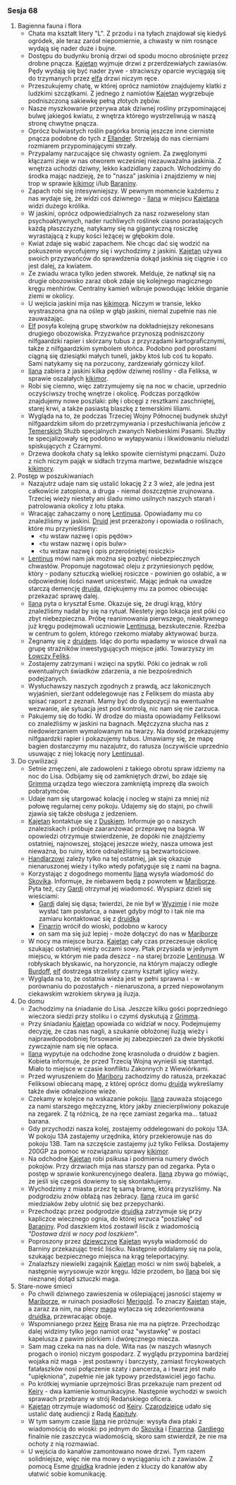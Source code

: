 ### Sesja 68
1. Bagienna fauna i flora
    - Chata ma kształt litery "L". Z przodu i na tyłach znajdował się kiedyś ogródek, ale teraz zarósł niepomiernie, a chwasty w nim rosnące wydają się nader duże i bujne.
    - Dostępu do budynku bronią drzwi od spodu mocno obrośnięte przez drobne pnącza. [Kajetan](#g_kajetan) wyjmuje drzwi z przerdzewiałych zawiasów. Pędy wydają się być nader żywe - straciwszy oparcie wyciągają się do trzymanych przez [elfa](#g_kajetan) drzwi niczym ręce.
    - Przeszukujemy chatę, w której oprócz namiotów znajdujemy klatki z ludzkimi szczątkami. Z jednego z namiotów [Kajetan](#g_kajetan) wygrzebuje podniszczoną sakiewkę pełną złotych zębów.
    - Nasze myszkowanie przerywa atak dziwnej rośliny przypominającej bulwę jakiegoś kwiatu, z wnętrza którego wystrzeliwują w naszą stronę chwytne pnącza.
    - Oprócz bulwiastych roślin pagórka bronią jeszcze inne cierniste pnącza podobne do tych z [Ellander](#l_ellander). Strzelają do nas cierniami rozmiarem przypominającymi strzały.
    - Przypalamy narzucające się chwasty ogniem. Za zwęglonymi kłączami zieje w nas otworem wcześniej niezauważalna jaskinia. Z wnętrza uchodzi dziwny, lekko kadzidlany zapach. Wchodzimy do środka mając nadzieję, że to "nasza" jaskinia i znajdziemy w niej trop w sprawie [kikimor](#b_kikimora) i/lub [Baraniny](#p_baranina).
    - Zapach robi się intesywniejszy. W pewnym momencie każdemu z nas wydaje się, że widzi coś dziwnego - [Ilana](#g_ilana) w miejscu [Kajetana](#g_kajetan) widzi dużego królika.
    - W jaskini, oprócz odpowiedzialnych za nasz rozweselony stan psychoaktywnych, nader ruchliwych roślinek ciasno porastających każdą płaszczyznę, natykamy się na gigantyczną rosiczkę wyrastającą z kupy kości leżącej w głębokim dole.
    - Kwiat zdaje się wabić zapachem. Nie chcąc dać się wodzić na pokuszenie wycofujemy się i wychodzimy z jaskini. [Kajetan](#g_kajetan) używa swoich przyzwańców do sprawdzenia dokąd jaskinia się ciągnie i co jest dalej, za kwiatem.
    - Ze zwiadu wraca tylko jeden stworek. Melduje, że natknął się na drugie obozowisko zaraz obok zdaje się kolejnego magicznego kręgu menhirów. Centralny kamień wibruje powodując lekkie drganie ziemi w okolicy.
    - U wejścia jaskini mija nas [kikimora](#b_kikimora). Niczym w transie, lekko wystraszona gna na oślep w głąb jaskini, niemal zupełnie nas nie zauważając.
    - [Elf](#g_kajetan) posyła kolejną grupę stworków na dokładniejszy rekonesans drugiego obozowiska. Przyzwańce przynoszą podniszczony nilfgaardzki rapier i skórzany tubus z przyrządami kartograficznymi, także z nilfgaardzkim symbolem słońca. Podobno pod porostami ciągną się dziesiątki małych tuneli, jakby ktoś lub coś tu kopało. Sami natykamy się na porzucony, zardzewiały górniczy kilof.
    - [Ilana](#g_ilana) zabiera z jaskini kilka pędów dziwnej rośliny - dla Feliksa, w sprawie oszalałych [kikimor](#b_kikimora).
    - Robi się ciemno, więc zatrzymujemy się na noc w chacie, uprzednio oczyściwszy trochę wnętrze i okolicę. Podczas porządków znajdujemy nowe poszlaki: piłę i obcęgi z resztkami zaschniętej, starej krwi, a także pasiastą blaszkę z temerskimi liliami.
    - Wygląda na to, że podczas Trzeciej Wojny Północnej budynek służył nilfgaardzkim siłom do przetrzymywania i przesłuchiwania jeńców z [Temerskich](#l_temeria) Służb specjalnych zwanych Niebieskimi Pasami. Służby te specjalizowały się podobno w wyłapywaniu i likwidowaniu nieludzi spiskujących z Czarnymi.
    - Drzewa dookoła chaty są lekko spowite ciernistymi pnączami. Dużo z nich niczym pająk w sidłach trzyma martwe, bezwładnie wiszące [kikimory](#b_kikimora).
2. Postęp w poszukiwaniach
    - Nazajutrz udaje nam się ustalić lokację 2 z 3 wież, ale jedna jest całkowicie zatopiona, a druga - niemal doszczętnie zrujnowana. Trzeciej wieży niestety ani śladu mimo usilnych naszych starań i patrolowania okolicy z lotu ptaka.
    - Wracając zahaczamy o norę [Lentinusa](#p_lentinus). Opowiadamy mu co znaleźliśmy w jaskini. [Druid](#p_lentinus) jest przerażony i opowiada o roślinach, które mu przynieśliśmy:
        - <tu wstaw nazwę i opis pędów>
        - <tu wstaw nazwę i opis bulw>
        - <tu wstaw nazwę i opis przerośniętej rosiczki>
    - [Lentinus](#p_lentinus) mówi nam jak można się pozbyć niebezpiecznych chwastów. Proponuje nagotować oleju z przyniesionych pędów, który - podany sztuczką wielkiej rosiczce - powinien go osłabić, a w odpowiedniej ilości nawet unicestwić. Mając jednak na uwadze starczą demencję [druida](#p_lentinus), dziękujemy mu za pomoc obiecując przekazać sprawę dalej.
    - [Ilana](#g_ilana) pyta o kryształ Esme. Okazuje się, że drugi krąg, który znaleźliśmy nadał by się na rytuał. Niestety jego lokacja jest póki co zbyt niebezpieczna. Próbę reanimowania pierwszego, nieaktywnego już kręgu podejmowali uczniowie [Lentinusa](#p_lentinus), bezskutecznie. Rzeźba w centrum to golem, którego rzekomo miałaby aktywować burza.
    - Żegnamy się z [druidem](#p_lentinus). Idąc do portu wpadamy w wiosce drwali na grupę strażników inwestygujących miejsce jatki. Towarzyszy im [Łowczy Feliks](#p_feliks).
    - Zostajemy zatrzymani i wzięci na spytki. Póki co jednak w roli ewentualnych świadków zdarzenia, a nie bezpośrednich podejżanych.
    - Wysłuchawszy naszych zgodnych z prawdą, acz lakonicznych wyjaśnień, sierżant oddelegowuje nas z Feliksem do miasta aby spisać raport z zeznań. Mamy być do dyspozycji na ewentualne wezwanie, ale sytuacja jest pod kontrolą, nic nam się nie zarzuca.
    - Pakujemy się do łódki. W drodze do miasta opowiadamy Feliksowi co znaleźliśmy w jaskini na bagnach. Mężczyzna słucha nas z niedowierzaniem wymalowanym na twarzy. Na dowód przekazujemy nilfgaardzki rapier i pokazujemy tubus. Umawiamy się, że mapę bagien dostarczymy mu nazajutrz, do ratusza (oczywiście uprzednio usuwając z niej lokację nory [Lentinusa](#p_lentinus)).
3. Do cywilizacji
    - Setnie zmęczeni, ale zadowoleni z takiego obrotu spraw idziemy na noc do Lisa. Odbijamy się od zamkniętych drzwi, bo zdaje się [Grimma](#p_grimma) urządza tego wieczora zamkniętą imprezę dla swoich pobratymców.
    - Udaje nam się utargować kolację i nocleg w stajni za mniej niż połowę regularnej ceny pokoju. Udajemy się do stajni, po chwili zjawia się także obsługa z jedzeniem.
    - [Kajetan](#g_kajetan) kontaktuje się z [Duskiem](#p_dusek). Informuje go o naszych znaleziskach i próbuje zaaranżować przeprawę na bagna. W opowiedzi otrzymuje stwierdzenie, że dopóki nie znajdziemy ostatniej, najnowszej, stojącej jeszcze wieży, nasza umowa jest nieważna, bo ruiny, które odnaleźliśmy są bezwartościowe. 
    - [Handlarzowi](#p_dusek) zależy tylko na tej ostatniej, jak się okazuje nienaruszonej wieży i tylko wtedy pofatyguje się z nami na bagna.
    - Korzystając z dogodnego momentu [Ilana](#g_ilana) wysyła wiadomość do [Skovika](#p_skovik). Informuje, że niebawem będą z powrotem w [Mariborze](#l_maribor). Pyta też, czy [Gardi](#p_gardi) otrzymał jej wiadomość. Wyspiarz dzieli się wieściami:
        - [Gardi](#p_gardi) dalej się dąsa; twierdzi, że nie był w [Wyzimie](#l_wyzima) i nie może wysłać tam posłańca, a nawet gdyby mógł to i tak nie ma zamiaru kontaktować się z [druidką](#g_ilana)
        - [Finarrin](#p_druid_finarrin) wrócił do wioski, podobno w karocy
        - on sam ma się już lepiej - może dołączyć do nas w [Mariborze](#l_maribor)
    - W nocy ma miejsce burza. [Kajetan](#g_kajetan) cały czas przeczesuje okolicę szukając ostatniej wieży oczami sowy. Ptak przysiada w jedynym miejscu, w którym nie pada deszcz - na starej brzozie [Lentinusa](#p_lentinus). W robłyskach błyskawic, na horyzoncie, na którym majaczy odległe [Burdoff](#l_burdoff), [elf](#g_kajetan) dostrzega strzelisty czarny kształt iglicy wieży.
    - Wygląda na to, że ostatnia wieża jest w pełni sprawna i - w porównaniu do pozostałych - nienaruszona, a przed niepowołanym ciekawskim wzrokiem skrywa ją iluzja.
4. Do domu
    - Zachodzimy na śniadanie do Lisa. Jeszcze kilku gości poprzedniego wieczora siedzi przy stoliku i o czymś dyskutują z [Grimmą](#p_grimma).
    - Przy śniadaniu [Kajetan](#g_kajetan) opowiada co widział w nocy. Podejmujemy decyzję, że czas nas nagli, a szukanie obłożonej iluzją wieży i najprawdopodobniej forsowanie jej zabezpieczeń za dwie błyskotki zywczajnie nam się nie opłaca.
    - [Ilana](#g_ilana) wypytuje na odchodne żonę krasnoluda o druidów z bagien. Kobieta informuje, że przed Trzecią Wojną wynieśli się stamtąd. Miało to miejsce w czasie konfliktu Zakonnych z Wiewiórkami.
    - Przed wyruszeniem do [Mariboru](#l_maribor) zachodzimy do ratusza, przekazać Feliksowi obiecaną mapę, z której oprócz domu [druida](#p_lentinus) wykreślamy także dwie odnalezione wieże. 
    - Czekamy w kolejce na wskazanie pokoju. [Ilana](#g_ilana) zauważa stojącego za nami starszego mężczyznę, który jakby zniecierpliwiony pokazuje na zegarek. Z tą różnicą, że na ręce zamiast zegarka ma... tatuaż barana.
    - Gdy przychodzi nasza kolej, zostajemy oddelegowani do pokoju 13A. W pokoju 13A zastajemy urzędnika, który przekierowuje nas do pokoju 13B. Tam na szczęście zastajemy już tylko Feliksa. Dostajemy 200GP za pomoc w rozwiązaniu sprawy [kikimor](#b_kikimora).
    - Na odchodne [Kajetan](#g_kajetan) robi psikusa i podmienia numery dwóch pokojów. Przy drzwiach mija nas starszy pan od zegarka. Pyta o postęp w sprawie konkurencyjnego dealera. [Ilana](#g_ilana) zbywa go mówiąc, że jeśli się czegoś dowiemy to się skontaktujemy.
    - Wychodzimy z miasta przez tę samą bramę, którą przyszliśmy. Na podgrodziu znów obłażą nas żebracy. [Ilana](#g_ilana) rzuca im garść miedziaków żeby ulotnić się bez przepychanki.
    - Przechodząc przez podgrodzie [druidka](#g_ilana) zatrzymuje się przy kapliczce wiecznego ognia, do której wrzuca "poszlakę" od [Baraniny](#p_baranina). Pod daszkiem ktoś zostawił liścik z wiadomością _"Dostawa dziś w nocy pod loszkiem"_.
    - Poproszony przez [dziewczynę](#g_ilana) [Kajetan](#g_kajetan) wysyła wiadomość do Barniny przekazując treść liściku. Następnie oddalamy się na pola, szukając bezpiecznego miejsca na krąg teleportacyjny.
    - Znalazłszy niewielki zagajnik [Kajetan](#g_kajetan) mości w nim swój bąbelek, a następnie wyrysowuje wzór kręgu. Idzie przodem, bo [Ilana](#g_ilana) boi się nieznanej dotąd sztuczki maga.
5. Stare-nowe śmieci
    - Po chwili dziwnego zawieszenia w oślepiającej jasności stajemy w [Mariborze](#l_maribor), w ruinach posiadłości [Merigold](#p_triss_merigold). To znaczy [Kajetan](#g_kajetan) staje, a zaraz za nim, na plecy [maga](#g_kajetan) wytacza się zdezorientowana [druidka](#g_ilana), przewracając oboje.
    - Wspomnianego przez [Keirę](#p_keira_metz) Brasa nie ma na piętrze. Przechodząc dalej widzimy tylko jego namiot oraz "wystawkę" w postaci kapelusza z pawim piórkiem i dwóręcznego miecza.
    - Sam mag czeka na nas na dole. Wita nas (w naszych własnych progach o ironio) niczym gospodarz. Z wyglądu przypomina bardziej wojaka niż maga - jest postawny i barczysty, zamiast fircykowatych fatałaszków nosi połączenie szaty i pancerza, a i twarz jest mało "upiękniona", zupełnie nie jak typowy przedstawiciel jego fachu.
    - Po krótkiej wymianie uprzejmości Bras przekazuje nam prezent od [Keiry](#p_keira_metz) - dwa kamienie komunikacyjne. Następnie wychodzi w swoich sprawach przebrany w strój Redańskiego oficera.
    - [Kajetan](#g_kajetan) otrzymuje wiadomość od [Keiry](#p_keira_metz). [Czarodziejce](#p_keira_metz) udało się ustalić datę audiencji z Radą [Kapituły](#r_kapitula).
    - W tym samym czasie [Ilana](#g_ilana) nie próżnuje: wysyła dwa ptaki z wiadomością do wioski: po jednym do [Skovika](#p_skovik) i [Finarrina](#p_druid_finarrin). [Gardiego](#p_gardi) finalnie nie zaszczyca wiadomością, skoro sam stwierdził, że nie ma ochoty z nią rozmawiać.
    - U wejścia do kanałów zamontowano nowe drzwi. Tym razem solidniejsze, więc nie ma mowy o wyciąganiu ich z zawiasów. Z pomocą Esme [druidka](#g_ilana) kradnie jeden z kluczy do kanałów aby ułatwić sobie komunikację.